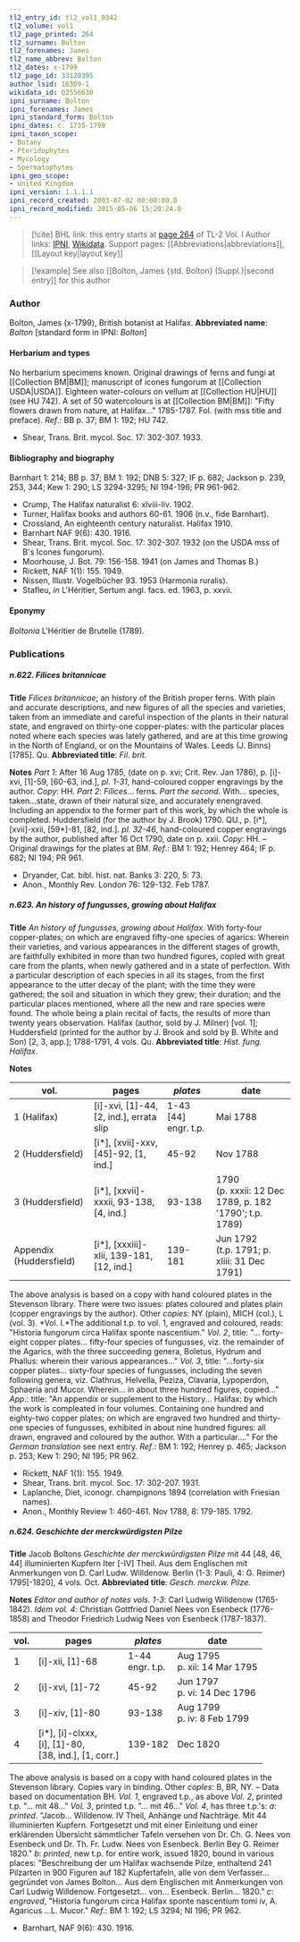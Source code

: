 ```yaml
---
tl2_entry_id: tl2_vol1_0342
tl2_volume: vol1
tl2_page_printed: 264
tl2_surname: Bolton
tl2_forenames: James
tl2_name_abbrev: Bolton
tl2_dates: x-1799
tl2_page_id: 33120395
author_lsid: 16309-1
wikidata_id: Q2556630
ipni_surname: Bolton
ipni_forenames: James
ipni_standard_form: Bolton
ipni_dates: c. 1735-1799
ipni_taxon_scope: 
- Botany
- Pteridophytes
- Mycology
- Spermatophytes
ipni_geo_scope: 
- United Kingdom
ipni_version: 1.1.1.1
ipni_record_created: 2003-07-02 00:00:00.0
ipni_record_modified: 2015-05-06 15:20:24.0
---
```


> [!cite] BHL link: this entry starts at [page 264](https://www.biodiversitylibrary.org/page/33120395) of TL-2 Vol. I
> Author links: [IPNI](https://www.ipni.org/a/16309-1), [Wikidata](https://www.wikidata.org/wiki/Q2556630). Support pages: [[Abbreviations|abbreviations]], [[Layout key|layout key]]

> [!example] See also [[Bolton, James {std. Bolton} (Suppl.)|second entry]] for this author

### Author

Bolton, James (x-1799), British botanist at Halifax. 
**Abbreviated name**: *Bolton* \[standard form in IPNI: *Bolton*\]

#### Herbarium and types

No herbarium specimens known. Original drawings of ferns and fungi at [[Collection BM|BM]]; manuscript of icones fungorum at [[Collection USDA|USDA]]. Eighteen water-colours on vellum at [[Collection HU|HU]] (see HU 742). A set of 50 watercolours is at [[Collection BM|BM]]: "Fifty flowers drawn from nature, at Halifax..." 1785-1787. Fol. (with mss title and preface).
*Ref*.: BB p. 37; BM 1: 192; HU 742.
- Shear, Trans. Brit. mycol. Soc. 17: 302-307. 1933.

#### Bibliography and biography

Barnhart 1: 214; BB p. 37; BM 1: 192; DNB 5: 327; IF p. 682; Jackson p. 239, 253, 344; Kew 1: 290; LS 3294-3295; NI 194-196; PR 961-962.
- Crump, The Halifax naturalist 6: xlviii-liv. 1902.
- Turner, Halifax books and authors 60-61. 1906 (n.v., fide Barnhart).
- Crossland, An eighteenth century naturalist. Halifax 1910.
- Barnhart NAF 9(6): 430. 1916.
- Shear, Trans. Brit. mycol. Soc. 17: 302-307. 1932 (on the USDA mss of B's Icones fungorum).
- Moorhouse, J. Bot. 79: 156-158. 1941 (on James and Thomas B.)
- Rickett, NAF 1(1): 155. 1949.
- Nissen, Illustr. Vogelbücher 93. 1953 (Harmonia ruralis).
- Stafleu, *in* L'Héritier, Sertum angl. facs. ed. 1963, p. xxvii.

#### Eponymy

*Boltonia* L'Héritier de Brutelle (1789).

### Publications

##### n.622. Filices britannicae

**Title**
*Filices britannicae*; an history of the British proper ferns. With plain and accurate descriptions, and new figures of all the species and varieties, taken from an immediate and careful inspection of the plants in their natural state, and engraved on thirty-one copper-plates: with the particular places noted where each species was lately gathered, and are at this time growing in the North of England, or on the Mountains of Wales. Leeds (J. Binns) \[1785\]. Qu.
**Abbreviated title**: *Fil. brit.*

**Notes**
*Part 1*: After 16 Aug 1785, (date on p. xvi; Crit. Rev. Jan 1786), p. \[i\]-xvi, \[1\]-59, \[60-63, ind.\], *pl. 1-31*, hand-coloured copper engravings by the author. *Copy*: HH.
*Part 2*: *Filices*... ferns. *Part the second*. With... species, taken...state, drawn of their natural size, and accurately enengraved. Including an appendix to the former part of this work, by which the whole is completed. Huddersfield (for the author by J. Brook) 1790. QU., p. \[i\*\], \[xvii\]-xxii, \[59\*\]-81, \[82, ind.\]. *pl. 32-46*, hand-coloured copper engravings by the author, published after 16 Oct 1790, date on p. xxii. *Copy*: HH. – Original drawings for the plates at BM.
*Ref*.: BM 1: 192; Henrey 464; IF p. 682; NI 194; PR 961.
- Dryander, Cat. bibl. hist. nat. Banks 3: 220, 5: 73.
- Anon., Monthly Rev. London 76: 129-132. Feb 1787.

##### n.623. An history of fungusses, growing about Halifax

**Title**
*An history of fungusses, growing about Halifax*. With forty-four copper-plates; on which are engraved fifty-one species of agarics: Wherein their varieties, and various appearances in the different stages of growth, are faithfully exhibited in more than two hundred figures, copled with great care from the plants, when newly gathered and in a state of perfection. With a particular description of each species in all its stages, from the first appearance to the utter decay of the plant; with the time they were gathered; the soil and situation in which they grew; their duration; and the particular places mentioned, where all the new and rare species were found. The whole being a plain recital of facts, the results of more than twenty years observation. Halifax (author, sold by J. Milner) \[vol. 1\]; Huddersfield (printed for the author by J. Brook and sold by B. White and Son) \[2, 3, app.\]; 1788-1791, 4 vols. Qu.
**Abbreviated title**: *Hist. fung. Halifax*.

**Notes**

|vol.	|pages	|*plates*	|date|
|---	|---	|---	|---	|
|1 (Halifax)	|\[i\]-xvi, \[1\]-44, \[2, ind.\], errata slip	|1-43 \[44\] engr. t.p.	|Mai 1788|
|2 (Huddersfield)	|\[i\*\], \[xvii\]-xxv, \[45\]-92, \[1, ind.\]	|45-92	|Nov 1788|
|3 (Huddersfield)	|\[i\*\], \[xxvii\]-xxxii, 93-138, \[4, ind.\]	|93-138	|1790<br/>(p. xxxii: 12 Dec 1789, p. 182 '1790'; t.p. 1789)|
|Appendix (Huddersfield)	|\[i\*\], \[xxxiii\]-xlii, 139-181, \[12, ind.\]	|139-181	|Jun 1792<br/>(t.p. 1791; p. xliii: 31 Dec 1791)|

The above analysis is based on a copy with hand coloured plates in the Stevenson library. There were two issues: plates coloured and plates plain (copper engravings by the author). Other *copies*: NY (plain), MICH (col.), L (vol. 3).
*Vol. I.*The additional t.p. to vol. 1, engraved and coloured, reads: "Historia fungorum circa Halifax sponte nascentium."
*Vol. 2*, title: "... forty-eight copper plates... fifty-four species of fungusses, viz. the remainder of the Agarics, with the three succeeding genera, Boletus, Hydrum and Phallus: wherein their various appearances..."
*Vol. 3*, title: "...forty-six copper plates... sixty-four species of fungusses, including the seven following genera, viz. Clathrus, Helvella, Peziza, Clavaria, Lypoperdon, Sphaeria and Mucor. Wherein... in about three hundred figures, copied..."
*App*.: title: "An appendix or supplement to the History... Halifax: by which the work is compleated in four volumes. Containing one hundred and eighty-two copper plates; on which are engraved two hundred and thirty-one species of fungusses, exhibited in about nine hundred figures: all drawn, engraved and coloured by the author. With a particular...."
For the *German translation* see next entry.
*Ref*.: BM 1: 192; Henrey p. 465; Jackson p. 253; Kew 1: 290; NI 195; PR 962.
- Rickett, NAF 1(1): 155. 1949.
- Shear, Trans. brit. mycol. Soc. 17: 302-207. 1931.
- Laplanche, Diet, iconogr. champignons 1894 (correlation with Friesian names).
- Anon., Monthly Review 1: 460-461. Nov 1788, 8: 179-185. 1792.

##### n.624. Geschichte der merckwürdigsten Pilze

**Title**
Jacob Boltons *Geschichte der merckwürdigsten Pilze* mit 44 \[48, 46, 44\] illuminierten Kupfern Iter \[-IV\] Theil. Aus dem Englischen mit Anmerkungen von D. Carl Ludw. Willdenow. Berlin (1-3: Pauli, 4: G. Reimer) 1795\[-1820\], 4 vols. Oct.
**Abbreviated title**: *Gesch. merckw. Pilze*.

**Notes**
*Editor and author of notes vols. 1-3*: Carl Ludwig Willdenow (1765-1842). *Idem vol. 4*: Christian Gottfried Daniel Nees von Esenbeck (1776-1858) and Theodor Friedrich Ludwig Nees von Esenbeck (1787-1837).

|vol.	|pages	|*plates*	|date|
|---	|---	|---	|---	|
|1	|\[i\]-xii, \[1\]-68	|1-44<br/>engr. t.p.	|Aug 1795<br/>p. xii: 14 Mar 1795|
|2	|\[i\]-xvi, \[1\]-72	|45-92	|Jun 1797<br/>p. vi: 14 Dec 1796|
|3	|\[i\]-xiv, \[1\]-80	|93-138	|Aug 1799<br/>p. iv: 8 Feb 1799|
|4	|\[i\*\], \[i\]-clxxx,<br/>\[i\], \[1\]-80,<br/>\[38, ind.\], \[1, corr.\]	|139-182	|Dec 1820|

The above analysis is based on a copy with hand coloured plates in the Stevenson library.
Copies vary in binding. Other *coples*: B, BR, NY. – Data based on documentation BH.
*Vol. 1*, engraved t.p., as above
*Vol. 2*, printed t.p. "... mit 48..."
*Vol. 3*, printed t.p. "... mit 46..."
*Vol. 4*, has three t.p.'s:
*a*: *printed*. "Jacob... Willdenow. IV Theil, Anhänge und Nachträge. Mit 44 illuminierten Kupfern. Fortgesetzt und mit einer Einleitung und einer erklärenden Übersicht sämmtlicher Tafeln versehen von Dr. Ch. G. Nees von Esenbeck und Dr. Th. Fr. Ludw. Nees von Esenbeck. Berlin Bey G. Reimer 1820."
*b*: *printed*, new t.p. for entire work, issued 1820, bound in various places: "Beschreibung der um Halifax wachsende Pilze, enthaltend 241 Pilzarten in 900 Figuren auf 182 Kupfertafeln, alle von dem Verfasser... gegründet von James Bolton... Aus dem Englischen mit Anmerkungen von Carl Ludwig Willdenow. Fortgesetzt... von... Esenbeck. Berlin... 1820."
*c*: *engraved*, "Historia fungorum circa Halifax sponte nascentium tomi iv, A. Agaricus ...L. Mucor."
*Ref*.: BM 1: 192; LS 3294; NI 196; PR 962.
- Barnhart, NAF 9(6): 430. 1916.

